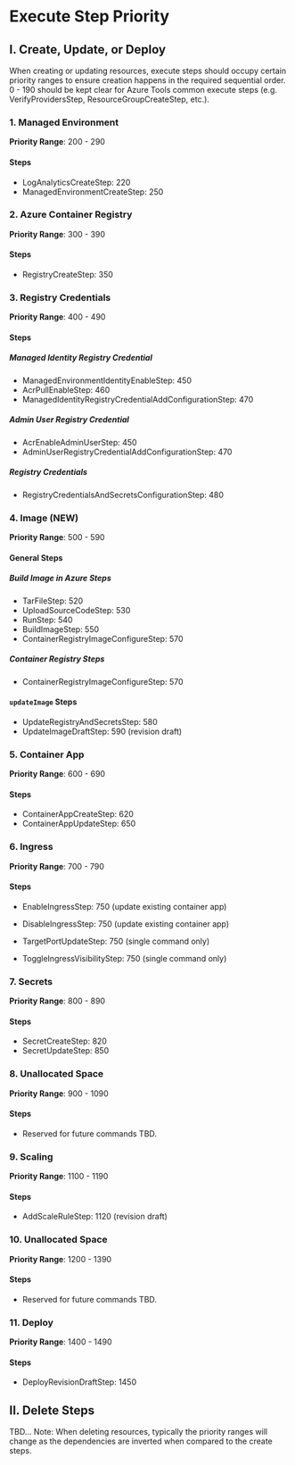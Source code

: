 # Execute Step Priority

## I. Create, Update, or Deploy

When creating or updating resources, execute steps should occupy certain priority ranges to ensure creation happens in the required sequential order.
0 - 190 should be kept clear for Azure Tools common execute steps (e.g. VerifyProvidersStep, ResourceGroupCreateStep, etc.).

### 1. Managed Environment

<b>Priority Range</b>: 200 - 290

#### Steps

- LogAnalyticsCreateStep: 220
- ManagedEnvironmentCreateStep: 250

### 2. Azure Container Registry

<b>Priority Range</b>: 300 - 390

#### Steps

- RegistryCreateStep: 350

### 3. Registry Credentials

<b>Priority Range</b>: 400 - 490

#### Steps
##### Managed Identity Registry Credential
- ManagedEnvironmentIdentityEnableStep: 450
- AcrPullEnableStep: 460
- ManagedIdentityRegistryCredentialAddConfigurationStep: 470

##### Admin User Registry Credential
- AcrEnableAdminUserStep: 450
- AdminUserRegistryCredentialAddConfigurationStep: 470

##### Registry Credentials
- RegistryCredentialsAndSecretsConfigurationStep: 480

### 4. Image (NEW)

<b>Priority Range</b>: 500 - 590

#### General Steps
##### Build Image in Azure Steps

- TarFileStep: 520
- UploadSourceCodeStep: 530
- RunStep: 540
- BuildImageStep: 550
- ContainerRegistryImageConfigureStep: 570

##### Container Registry Steps

- ContainerRegistryImageConfigureStep: 570

#### `updateImage` Steps

- UpdateRegistryAndSecretsStep: 580
- UpdateImageDraftStep: 590 (revision draft)

### 5. Container App

<b>Priority Range</b>: 600 - 690

#### Steps

- ContainerAppCreateStep: 620
- ContainerAppUpdateStep: 650

### 6. Ingress

<b>Priority Range</b>: 700 - 790

#### Steps

- EnableIngressStep: 750 (update existing container app)
- DisableIngressStep: 750 (update existing container app)

- TargetPortUpdateStep: 750 (single command only)
- ToggleIngressVisibilityStep: 750 (single command only)

### 7. Secrets

<b>Priority Range</b>: 800 - 890

#### Steps

- SecretCreateStep: 820
- SecretUpdateStep: 850

### 8. Unallocated Space

<b>Priority Range</b>: 900 - 1090

#### Steps

- Reserved for future commands TBD.

### 9. Scaling

<b>Priority Range</b>: 1100 - 1190

#### Steps

- AddScaleRuleStep: 1120 (revision draft)

### 10. Unallocated Space

<b>Priority Range</b>: 1200 - 1390

#### Steps

- Reserved for future commands TBD.

### 11. Deploy

<b>Priority Range</b>: 1400 - 1490

#### Steps

- DeployRevisionDraftStep: 1450

## II. Delete Steps

TBD...
Note: When deleting resources, typically the priority ranges will change as the dependencies are inverted when compared to the create steps.
